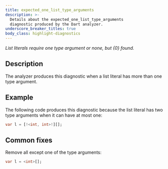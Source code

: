 ```yaml
---
title: expected_one_list_type_arguments
description: >-
  Details about the expected_one_list_type_arguments
  diagnostic produced by the Dart analyzer.
underscore_breaker_titles: true
body_class: highlight-diagnostics
---
```


_List literals require one type argument or none, but {0} found._

## Description

The analyzer produces this diagnostic when a list literal has more than one
type argument.

## Example

The following code produces this diagnostic because the list literal has
two type arguments when it can have at most one:

```dart
var l = [!<int, int>!][];
```

## Common fixes

Remove all except one of the type arguments:

```dart
var l = <int>[];
```
